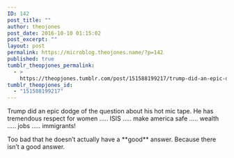 ```yaml
---
ID: 142
post_title: ""
author: theojones
post_date: 2016-10-10 01:15:02
post_excerpt: ""
layout: post
permalink: https://microblog.theojones.name/?p=142
published: true
tumblr_theopjones_permalink:
  - >
    https://theopjones.tumblr.com/post/151588199217/trump-did-an-epic-dodge-of-the-question-about-his
tumblr_theopjones_id:
  - "151588199217"
---
```

<p>Trump did an epic dodge of the question about his hot mic tape. He has tremendous respect for women &hellip;.. ISIS &hellip;.. make america safe &hellip;.. wealth &hellip;.. jobs &hellip;.. immigrants!</p><p>Too bad that he doesn&rsquo;t actually have a **good** answer. Because there isn&rsquo;t a good answer.</p>